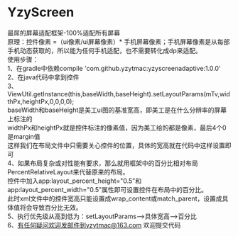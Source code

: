 # YzyScreen
最屌的屏幕适配框架-100%适配所有屏幕  
原理：控件像素 =（ui像素/ui屏幕像素）* 手机屏幕像素；手机屏幕像素是从每部手机动态获取的，所以能为任何手机适配，也不需要转化成dp来适配。  
使用步骤：  
1、在gradle中依赖compile 'com.github.yzytmac:yzyscreenadaptive:1.0.0'  
2、在java代码中拿到控件  
3、ViewUtil.getInstance(this,baseWidth,baseHeight).setLayoutParams(mTv,widthPx,heightPx,0,0,0,0);  
baseWidth和baseHeight是美工ui图的基准宽高，即美工是在什么分辨率的屏幕上标注的  
widthPx和heightPx就是控件标注的像素值，因为美工给的都是像素，最后4个0是margin值  
这样我们在布局文件中只需要关心控件的位置，具体的宽高就在代码中这样设置即可  
4、如果布局复杂或对性能有要求，那么就用框架中的百分比相对布局PercentRelativeLayout来代替原来的布局。  
控件中加入app:layout_percent_height="0.5"和app:layout_percent_width="0.5"属性即可设置控件在布局中的百分比。  
此时xml文件中的控件宽高只能设置成wrap_content或match_parent，设置成具体值将会导致百分比无效。  
5、执行优先级从高到低为：setLayoutParams——>具体宽高——>百分比  
6、有任何疑问欢迎发邮件到yzytmac@163.com 欢迎提交代码 
